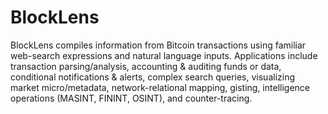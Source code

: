 BlockLens
=========

BlockLens compiles information from Bitcoin transactions using familiar web-search expressions and natural language inputs.  Applications include transaction parsing/analysis, accounting & auditing funds or data, conditional notifications & alerts, complex search queries, visualizing market micro/metadata, network-relational mapping, gisting, intelligence operations (MASINT, FININT, OSINT), and counter-tracing.
